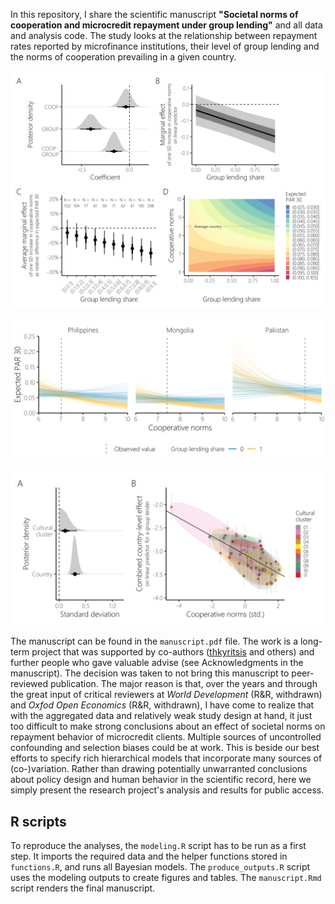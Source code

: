 In this repository, I share the scientific manuscript **"Societal norms of cooperation and microcredit repayment under group lending"** and all data and analysis code. 
The study looks at the relationship between repayment rates reported by microfinance institutions, their level of group lending and the norms of cooperation prevailing in a given country. 

<p align="center">
<img src="https://github.com/stefgehrig/mficoop/blob/main/outputs/fig_params_main.png" width="600">
</p>


<p align="center">
<img src="https://github.com/stefgehrig/mficoop/blob/main/outputs/fig_predcoop_main.png" width="600">
</p>

<p align="center">
<img src="https://github.com/stefgehrig/mficoop/blob/main/outputs/fig_varcomp_main.png" width="600">
</p>

The manuscript can be found in the `manuscript.pdf` file. The work is a long-term project that was supported by co-authors ([thkyritsis](https://github.com/thkyritsis) and others) and further people who gave valuable advise (see Acknowledgments in the manuscript). 
The decision was taken to not bring this manuscript to peer-reviewed publication. The major reason is that, over the years and through the great input of critical reviewers at *World Development* (R&R, withdrawn) and *Oxfod Open Economics* (R&R, withdrawn), 
I have come to realize that with the aggregated data and relatively weak study design at hand, 
it just too difficult to make strong conclusions about an effect of societal norms on repayment behavior of microcredit clients. Multiple sources of uncontrolled confounding
and selection biases could be at work. This is beside our best efforts to specify rich hierarchical models that incorporate many sources of (co-)variation. 
Rather than drawing potentially unwarranted conclusions about policy design and human behavior in the
scientific record, here we simply present the research project's analysis and results for public access. 

## R scripts

To reproduce the analyses, the `modeling.R` script has to be run as a first step. It imports the required data and the helper functions stored in `functions.R`, and runs all Bayesian models. 
The `produce_outputs.R` script uses the modeling outputs to create figures and tables. The `manuscript.Rmd` script renders the final manuscript.
